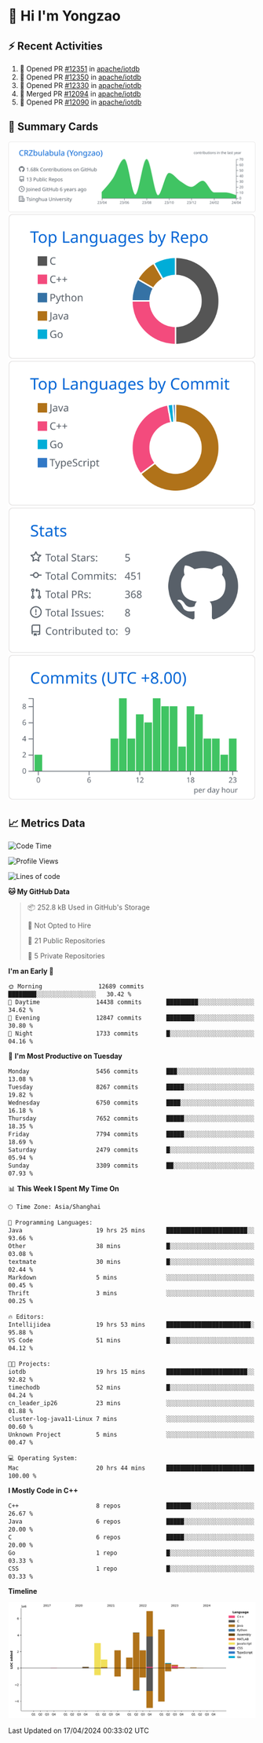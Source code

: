 # 👋 Hi I'm Yongzao

## ⚡ Recent Activities
<!--START_SECTION:activity-->
1. 💪 Opened PR [#12351](https://github.com/apache/iotdb/pull/12351) in [apache/iotdb](https://github.com/apache/iotdb)
2. 💪 Opened PR [#12350](https://github.com/apache/iotdb/pull/12350) in [apache/iotdb](https://github.com/apache/iotdb)
3. 💪 Opened PR [#12330](https://github.com/apache/iotdb/pull/12330) in [apache/iotdb](https://github.com/apache/iotdb)
4. 🎉 Merged PR [#12094](https://github.com/apache/iotdb/pull/12094) in [apache/iotdb](https://github.com/apache/iotdb)
5. 💪 Opened PR [#12090](https://github.com/apache/iotdb/pull/12090) in [apache/iotdb](https://github.com/apache/iotdb)
<!--END_SECTION:activity-->

## 🎑 Summary Cards

[![](https://raw.githubusercontent.com/CRZbulabula/CRZbulabula/main/profile-summary-card-output/github/0-profile-details.svg)](https://github.com/vn7n24fzkq/github-profile-summary-cards)
[![](https://raw.githubusercontent.com/CRZbulabula/CRZbulabula/main/profile-summary-card-output/github/1-repos-per-language.svg)](https://github.com/vn7n24fzkq/github-profile-summary-cards) [![](https://raw.githubusercontent.com/CRZbulabula/CRZbulabula/main/profile-summary-card-output/github/2-most-commit-language.svg)](https://github.com/vn7n24fzkq/github-profile-summary-cards)
[![](https://raw.githubusercontent.com/CRZbulabula/CRZbulabula/main/profile-summary-card-output/github/3-stats.svg)](https://github.com/vn7n24fzkq/github-profile-summary-cards) [![](https://raw.githubusercontent.com/CRZbulabula/CRZbulabula/main/profile-summary-card-output/github/4-productive-time.svg)](https://github.com/vn7n24fzkq/github-profile-summary-cards)

## 📈 Metrics Data

<!--START_SECTION:waka-->
![Code Time](http://img.shields.io/badge/Code%20Time-627%20hrs%2045%20mins-blue)

![Profile Views](http://img.shields.io/badge/Profile%20Views-0-blue)

![Lines of code](https://img.shields.io/badge/From%20Hello%20World%20I%27ve%20Written-26.8%20million%20lines%20of%20code-blue)

**🐱 My GitHub Data** 

> 📦 252.8 kB Used in GitHub's Storage 
 > 
> 🚫 Not Opted to Hire
 > 
> 📜 21 Public Repositories 
 > 
> 🔑 5 Private Repositories 
 > 
**I'm an Early 🐤** 

```text
🌞 Morning                12689 commits       ████████░░░░░░░░░░░░░░░░░   30.42 % 
🌆 Daytime                14438 commits       █████████░░░░░░░░░░░░░░░░   34.62 % 
🌃 Evening                12847 commits       ████████░░░░░░░░░░░░░░░░░   30.80 % 
🌙 Night                  1733 commits        █░░░░░░░░░░░░░░░░░░░░░░░░   04.16 % 
```
📅 **I'm Most Productive on Tuesday** 

```text
Monday                   5456 commits        ███░░░░░░░░░░░░░░░░░░░░░░   13.08 % 
Tuesday                  8267 commits        █████░░░░░░░░░░░░░░░░░░░░   19.82 % 
Wednesday                6750 commits        ████░░░░░░░░░░░░░░░░░░░░░   16.18 % 
Thursday                 7652 commits        █████░░░░░░░░░░░░░░░░░░░░   18.35 % 
Friday                   7794 commits        █████░░░░░░░░░░░░░░░░░░░░   18.69 % 
Saturday                 2479 commits        █░░░░░░░░░░░░░░░░░░░░░░░░   05.94 % 
Sunday                   3309 commits        ██░░░░░░░░░░░░░░░░░░░░░░░   07.93 % 
```


📊 **This Week I Spent My Time On** 

```text
🕑︎ Time Zone: Asia/Shanghai

💬 Programming Languages: 
Java                     19 hrs 25 mins      ███████████████████████░░   93.66 % 
Other                    38 mins             █░░░░░░░░░░░░░░░░░░░░░░░░   03.08 % 
textmate                 30 mins             █░░░░░░░░░░░░░░░░░░░░░░░░   02.44 % 
Markdown                 5 mins              ░░░░░░░░░░░░░░░░░░░░░░░░░   00.45 % 
Thrift                   3 mins              ░░░░░░░░░░░░░░░░░░░░░░░░░   00.25 % 

🔥 Editors: 
Intellijidea             19 hrs 53 mins      ████████████████████████░   95.88 % 
VS Code                  51 mins             █░░░░░░░░░░░░░░░░░░░░░░░░   04.12 % 

🐱‍💻 Projects: 
iotdb                    19 hrs 15 mins      ███████████████████████░░   92.82 % 
timechodb                52 mins             █░░░░░░░░░░░░░░░░░░░░░░░░   04.24 % 
cn_leader_ip26           23 mins             ░░░░░░░░░░░░░░░░░░░░░░░░░   01.88 % 
cluster-log-java11-Linux 7 mins              ░░░░░░░░░░░░░░░░░░░░░░░░░   00.60 % 
Unknown Project          5 mins              ░░░░░░░░░░░░░░░░░░░░░░░░░   00.47 % 

💻 Operating System: 
Mac                      20 hrs 44 mins      █████████████████████████   100.00 % 
```

**I Mostly Code in C++** 

```text
C++                      8 repos             ███████░░░░░░░░░░░░░░░░░░   26.67 % 
Java                     6 repos             █████░░░░░░░░░░░░░░░░░░░░   20.00 % 
C                        6 repos             █████░░░░░░░░░░░░░░░░░░░░   20.00 % 
Go                       1 repo              █░░░░░░░░░░░░░░░░░░░░░░░░   03.33 % 
CSS                      1 repo              █░░░░░░░░░░░░░░░░░░░░░░░░   03.33 % 
```



**Timeline**

![Lines of Code chart](https://raw.githubusercontent.com/CRZbulabula/CRZbulabula/main/assets/bar_graph.png)


 Last Updated on 17/04/2024 00:33:02 UTC
<!--END_SECTION:waka-->

